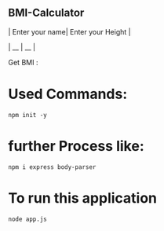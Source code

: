 ## BMI-Calculator

| Enter your name| Enter your Height |

| __ | __  |


Get BMI :

# Used Commands:
`npm init -y`

# further Process like:
`npm i express body-parser`

# To run this application 
`node app.js`
